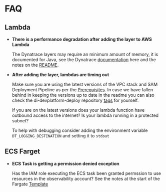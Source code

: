 # FAQ

## Lambda

- **There is a performance degradation after adding the layer to AWS Lambda**

    The Dynatrace layers may require an minimum amount of memory, it is documented for Java, see the Dynatrace [documentation](https://www.dynatrace.com/support/help/shortlink/aws-lambda-extension#lambda-java-rt-mem-limit) here and the notes on the [README](./lambdalayer/README.md#notes). 

- **After adding the layer, lambdas are timing out**

    Make sure you are using the latest versions of the VPC stack and SAM Deployment Pipeline as per the [Prerequisites](./lambdalayer/README.md#prerequisites). In case we have fallen behind in keeping the versions up to date in the readme you can also check the di-devplatform-deploy repository [tags](https://github.com/alphagov/di-devplatform-deploy/tags) for yourself.

    If you are on the latest versions does your lambda function have outbound access to the internet? Is your lambda running in a protected subnet?

    To help with debugging consider adding the environment variable `DT_LOGGING_DESTINATION` and setting it to `stdout`

## ECS Farget

- **ECS Task is getting a permission denied exception**

    Has the IAM role executing the ECS task been granted permssion to use resources in the observability account? See the notes at the start of the Fargate [Template](./fargate/README.md#template)
